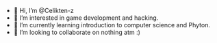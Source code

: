 - 👋 Hi, I’m @Celikten-z
- 👀 I’m interested in game development and hacking.
- 🌱 I’m currently learning introduction to computer science and Phyton.
- 💞️ I’m looking to collaborate on nothing atm :)

<!---
Celikten-z/Celikten-z is a ✨ special ✨ repository because its `README.md` (this file) appears on your GitHub profile.
You can click the Preview link to take a look at your changes.
--->
